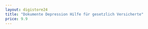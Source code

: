 ```yaml
---
layout: digistore24
title: "Dokumente Depression Hilfe für gesetzlich Versicherte"
price: 9.9
---
```

